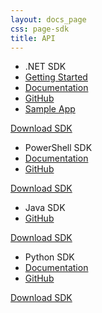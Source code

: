 ```yaml
---
layout: docs_page
css: page-sdk
title: API
---
```


<section class="section--full-width section--sdk">
	<div class="wrap">
		<article class="col-1-4">
			<div class="sdk-img">
				<a class="thumbnail net" href="http://www.nuget.org/packages/Okta.Core.Client/" target="_blank">
				</a>
			</div>
			<div class="content">
				<ul class="sdk-list">
					<li>.NET SDK</li>
					<li>
						<a class="" href="/docs/sdk/core/csharp_api_sdk/html/6af60b57-62fa-477c-a899-e2f21286c53d.htm">Getting Started</a>
					</li>
					<li>
						<a class="" href="/docs/sdk/core/csharp_api_sdk/">Documentation</a>
					</li>
					<li>
						<a class="" href="https://github.com/okta/oktasdk-csharp">GitHub</a>
					</li>
					<li>
						<a class="" href="https://github.com/okta/okta-music-store">Sample App</a>
					</li>
				</ul>
				<a href="http://www.nuget.org/packages/Okta.Core.Client/" class="btn" target="_blank">Download SDK</a>
			</div>
		</article>
		<article class="col-1-4">
			<div class="sdk-img">
				<a class="thumbnail powershell" href="https://chocolatey.org/packages/Okta.Core.Automation" target="_blank">
				</a>
			</div>
			<div class="content">
				<ul class="sdk-list">
					<li>PowerShell SDK</li>
					<li>
						<a class="" href="https://github.com/okta/oktasdk-csharp/tree/master/Okta.Core.Automation">Documentation</a>
					</li>
					<li>
						<a class="" href="https://github.com/okta/oktasdk-csharp">GitHub</a>
					</li>
				</ul>
				<a href="https://chocolatey.org/packages/Okta.Core.Automation" class="btn" target="_blank">Download SDK</a>
			</div>
		</article>
		<article class="col-1-4">
			<div class="sdk-img">
				<a class="thumbnail java"  href="https://github.com/okta/oktasdk-java" target="_blank">
				</a>
			</div>
			<div class="content">
				<ul class="sdk-list">
					<li>Java SDK</li>
					<li>
						<a class="" href="https://github.com/okta/oktasdk-java">GitHub</a>
					</li>
				</ul>
				<a href="https://github.com/okta/oktasdk-java" class="btn" target="_blank">Download SDK</a>
			</div>
		</article>
        <article class="col-1-4">
            <div class="sdk-img">
				<a class="thumbnail python"  href="https://pypi.python.org/pypi/okta" target="_blank">
				</a>
            </div>
            <div class="content">
                <ul class="sdk-list">
                    <li>Python SDK</li>
                    <li>
                        <a class="" href="/docs/sdk/core/python_api_sdk/">Documentation</a>
                    </li>
                    <li>
                        <a class="" href="https://github.com/okta/oktasdk-python">GitHub</a>
                    </li>
                </ul>
                <a href="https://pypi.python.org/pypi/okta" class="btn" target="_blank">Download SDK</a>
            </div>
        </article>
	</div>
</section>

<style>
	#scroll-top-button {
		display: none;
	}
</style>